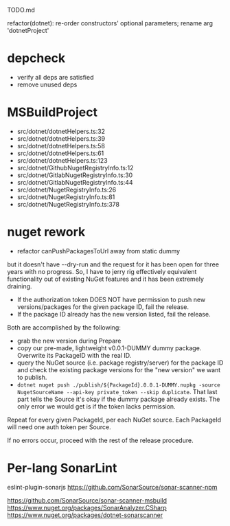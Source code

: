 TODO.md

refactor(dotnet): re-order constructors' optional parameters; rename arg 'dotnetProject'

# depcheck

- verify all deps are satisfied
- remove unused deps

# MSBuildProject
- src/dotnet/dotnetHelpers.ts:32
- src/dotnet/dotnetHelpers.ts:39
- src/dotnet/dotnetHelpers.ts:58
- src/dotnet/dotnetHelpers.ts:61
- src/dotnet/dotnetHelpers.ts:123
- src/dotnet/GithubNugetRegistryInfo.ts:12
- src/dotnet/GitlabNugetRegistryInfo.ts:30
- src/dotnet/GitlabNugetRegistryInfo.ts:44
- src/dotnet/NugetRegistryInfo.ts:26
- src/dotnet/NugetRegistryInfo.ts:81
- src/dotnet/NugetRegistryInfo.ts:378

# nuget rework

- refactor canPushPackagesToUrl away from static dummy


but it doesn't have --dry-run and the request for it has been open for three years with no progress.
So, I have to jerry rig effectively equivalent functionality out of existing NuGet features and it has been extremely draining.
- If the authorization token DOES NOT have permission to push new versions/packages for the given package ID, fail the release.
- If the package ID already has the new version listed, fail the release.

Both are accomplished by the following:
- grab the new version during Prepare
- copy our pre-made, lightweight v0.0.1-DUMMY dummy package. Overwrite its PackageID with the real ID.
- query the NuGet source (i.e. package registry/server) for the package ID and check the existing package versions for the "new version" we want to publish.
- `dotnet nuget push ./publish/${PackageId}.0.0.1-DUMMY.nupkg -source NugetSourceName --api-key private_token --skip duplicate`. That last part tells the Source it's okay if the dummy package already exists. The only error we would get is if the token lacks permission.

Repeat for every given PackageId, per each NuGet source. Each PackageId will need one auth token per Source.

If no errors occur, proceed with the rest of the release procedure. 

# Per-lang SonarLint

eslint-plugin-sonarjs
https://github.com/SonarSource/sonar-scanner-npm

https://github.com/SonarSource/sonar-scanner-msbuild
https://www.nuget.org/packages/SonarAnalyzer.CSharp
https://www.nuget.org/packages/dotnet-sonarscanner
